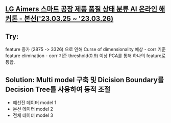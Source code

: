## [LG Aimers 스마트 공장 제품 품질 상태 분류 AI 온라인 해커톤 - 본선('23.03.25 ~ '23.03.26)](https://dacon.io/competitions/official/236080/overview/description)


## Try:
feature 증가 (2875 -> 3326) 으로 인해 Curse of dimensionality 예상
    - corr 기준 feature elimination
    - corr 기준 threshold(0.9) 이상 PCA를 통해 하나의 feature로 통합.
    
## Solution: Multi model 구축 및 Dicision Boundary를 Decision Tree를 사용하여 동적 조절
  - 예선전 데이터 model 1
  - 본선 데이터 model 2
  - 전체 데이터 model 3
